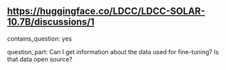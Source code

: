 ## https://huggingface.co/LDCC/LDCC-SOLAR-10.7B/discussions/1

contains_question: yes

question_part: Can I get information about the data used for fine-tuning? Is that data open source?